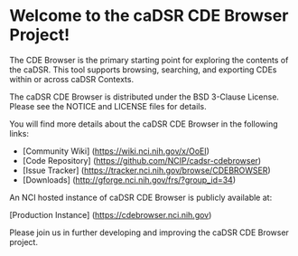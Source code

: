 Welcome to the caDSR CDE Browser Project!
=====================================

The CDE Browser is the primary starting point for exploring the contents of the caDSR. This tool supports browsing, searching, and exporting CDEs within or across caDSR Contexts.

The caDSR CDE Browser is distributed under the BSD 3-Clause License.
Please see the NOTICE and LICENSE files for details.

You will find more details about the caDSR CDE Browser in the following links:
 * [Community Wiki] (https://wiki.nci.nih.gov/x/OoEI)
 * [Code Repository] (https://github.com/NCIP/cadsr-cdebrowser)
 * [Issue Tracker] (https://tracker.nci.nih.gov/browse/CDEBROWSER)
 * [Downloads] (http://gforge.nci.nih.gov/frs/?group_id=34)
 
An NCI hosted instance of caDSR CDE Browser is publicly available at:

[Production Instance] (https://cdebrowser.nci.nih.gov)

Please join us in further developing and improving the caDSR CDE Browser project.
